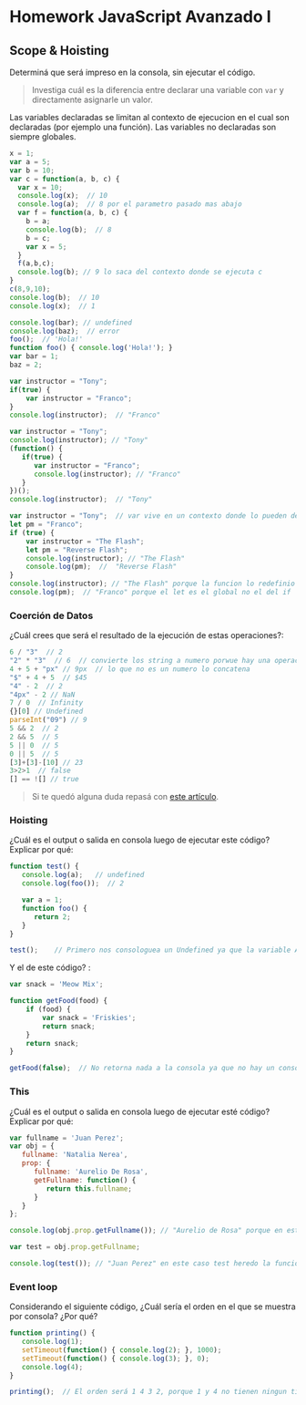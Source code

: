 
# Homework JavaScript Avanzado I

## Scope & Hoisting

Determiná que será impreso en la consola, sin ejecutar el código.

> Investiga cuál es la diferencia entre declarar una variable con `var` y directamente asignarle un valor.

Las variables declaradas se limitan al contexto de ejecucion en el cual son declaradas (por ejemplo una función). Las variables no declaradas son siempre globales.

```javascript
x = 1;
var a = 5;
var b = 10;
var c = function(a, b, c) {
  var x = 10;
  console.log(x);  // 10
  console.log(a);  // 8 por el parametro pasado mas abajo
  var f = function(a, b, c) {
    b = a;
    console.log(b);  // 8
    b = c;
    var x = 5;
  }
  f(a,b,c);
  console.log(b); // 9 lo saca del contexto donde se ejecuta c
}
c(8,9,10);
console.log(b);  // 10
console.log(x);  // 1
```

```javascript
console.log(bar); // undefined
console.log(baz);  // error
foo();  // 'Hola!'
function foo() { console.log('Hola!'); }
var bar = 1;
baz = 2;
```

```javascript
var instructor = "Tony";
if(true) {
    var instructor = "Franco";
}
console.log(instructor);  // "Franco"
```

```javascript
var instructor = "Tony";
console.log(instructor); // "Tony"
(function() {
   if(true) {
      var instructor = "Franco";
      console.log(instructor); // "Franco"
   }
})();
console.log(instructor);  // "Tony"
```

```javascript
var instructor = "Tony";  // var vive en un contexto donde lo pueden definir las funciones. let vive en un contexto de bloque.
let pm = "Franco";
if (true) {
    var instructor = "The Flash";
    let pm = "Reverse Flash";
    console.log(instructor); // "The Flash"
    console.log(pm);  //  "Reverse Flash"
}
console.log(instructor); // "The Flash" porque la funcion lo redefinio
console.log(pm);  // "Franco" porque el let es el global no el del if
```
### Coerción de Datos

¿Cuál crees que será el resultado de la ejecución de estas operaciones?:

```javascript
6 / "3"  // 2
"2" * "3"  // 6  // convierte los string a numero porwue hay una operacin matematica
4 + 5 + "px" // 9px  // lo que no es un numero lo concatena
"$" + 4 + 5  // $45
"4" - 2  // 2
"4px" - 2 // NaN
7 / 0  // Infinity
{}[0] // Undefined
parseInt("09") // 9
5 && 2  // 2
2 && 5  // 5
5 || 0  // 5
0 || 5  // 5
[3]+[3]-[10] // 23
3>2>1  // false
[] == ![] // true
```

> Si te quedó alguna duda repasá con [este artículo](http://javascript.info/tutorial/object-conversion).


### Hoisting

¿Cuál es el output o salida en consola luego de ejecutar este código? Explicar por qué:

```javascript
function test() {
   console.log(a);   // undefined
   console.log(foo());  // 2

   var a = 1;
   function foo() {
      return 2;
   }
}

test();    // Primero nos consologuea un Undefined ya que la variable A esta definida más abajo y no la puede encontrar (si estuviese definida más abajo pero por fuera, si la encontraría). Despues nos consologuea un 2 ya que la funcion no importa si esta definida antes o despues, ya estaba cargada.
```

Y el de este código? :

```javascript
var snack = 'Meow Mix';

function getFood(food) {
    if (food) {
        var snack = 'Friskies';
        return snack;
    }
    return snack;
}

getFood(false);  // No retorna nada a la consola ya que no hay un console.log. Además es Undefined
```


### This

¿Cuál es el output o salida en consola luego de ejecutar esté código? Explicar por qué:

```javascript
var fullname = 'Juan Perez';
var obj = {
   fullname: 'Natalia Nerea',
   prop: {
      fullname: 'Aurelio De Rosa',
      getFullname: function() {
         return this.fullname;
      }
   }
};

console.log(obj.prop.getFullname()); // "Aurelio de Rosa" porque en este caso This hace referencia al nombre que esta dentro del bloque donde se declaro la funcion.

var test = obj.prop.getFullname;

console.log(test()); // "Juan Perez" en este caso test heredo la funcion y hace referencia al fullname del bloque que esta por fuera
```

### Event loop

Considerando el siguiente código, ¿Cuál sería el orden en el que se muestra por consola? ¿Por qué?

```javascript
function printing() {
   console.log(1);
   setTimeout(function() { console.log(2); }, 1000);
   setTimeout(function() { console.log(3); }, 0);
   console.log(4);
}

printing();  // El orden será 1 4 3 2, porque 1 y 4 no tienen ningun tiempo. Luego 3 tiene tiempo de 0 segundos, pero tiempo en fin. Y por ultimo 2 tiene 1 segundo de tiempo.
```
